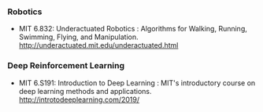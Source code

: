 ### Robotics
* MIT 6.832: Underactuated Robotics : Algorithms for Walking, Running, Swimming, Flying, and Manipulation. http://underactuated.mit.edu/underactuated.html



### Deep Reinforcement Learning

* MIT 6.S191: Introduction to Deep Learning : MIT's introductory course on deep learning methods and applications. http://introtodeeplearning.com/2019/

